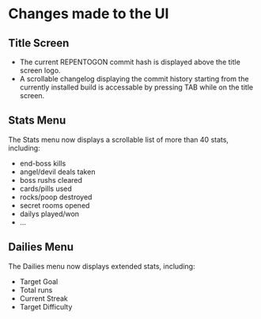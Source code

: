 # Changes made to the UI

## Title Screen

- The current REPENTOGON commit hash is displayed above the title screen logo.
- A scrollable changelog displaying the commit history starting from the currently installed build is accessable by pressing TAB while on the title screen.

## Stats Menu

The Stats menu now displays a scrollable list of more than 40 stats, including:

- end-boss kills
- angel/devil deals taken
- boss rushs cleared
- cards/pills used
- rocks/poop destroyed
- secret rooms opened
- dailys played/won
- ...

## Dailies Menu

The Dailies menu now displays extended stats, including:

- Target Goal
- Total runs
- Current Streak
- Target Difficulty
